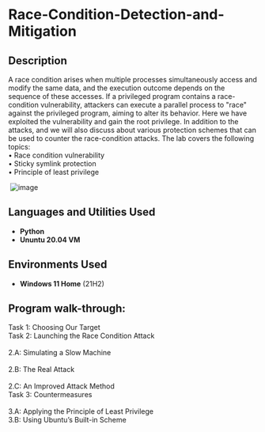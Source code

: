 <h1>Race-Condition-Detection-and-Mitigation</h1>

<h2>Description</h2>
 A race condition arises when multiple processes simultaneously access and modify the same data, and the execution outcome depends on the sequence of these accesses. 
 If a privileged program contains a race-condition vulnerability, attackers can execute a parallel process to "race" against the privileged program, aiming to alter its behavior.
 Here we have exploited the vulnerability and gain the root privilege. In addition to the attacks, and we will also discuss about various protection schemes that can be used to counter the race-condition attacks.
 The lab covers the following topics:</br>
    • Race condition vulnerability</br>
    • Sticky symlink protection</br>
    • Principle of least privilege</br>

 <image>   ![image](https://github.com/user-attachments/assets/ed8fa262-f0bc-4056-ada0-df40383dc7bd)



 <h2>Languages and Utilities Used</h2>

- <b>Python</b> 
- <b>Ununtu 20.04 VM</b>

<h2>Environments Used </h2>

- <b>Windows 11 Home</b> (21H2)

<h2>Program walk-through:</h2>

Task 1: Choosing Our Target<br>
Task 2: Launching the Race Condition Attack<br>
        <br> 2.A: Simulating a Slow Machine<br>
        <br> 2.B: The Real Attack<br>
        <br> 2.C: An Improved Attack Method<br>
Task 3: Countermeasures<br>
         <br> 3.A: Applying the Principle of Least Privilege
         <br> 3.B: Using Ubuntu’s Built-in Scheme


<embed src a href="https://drive.google.com/file/d/1uCxoX4KH4VHQnJwIdMl1H1Zu7jlkE_vg/view" alt=""></a> </embed>

